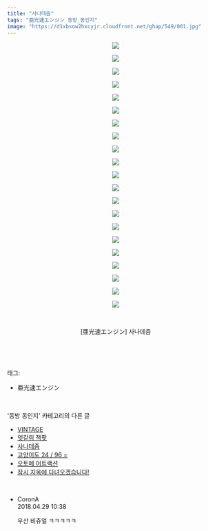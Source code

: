 ```yaml
---
title: "사나데즘"
tags: "亜光速エンジン 동방_동인지"
image: "https://d1xbsow2hxcyjr.cloudfront.net/ghap/549/001.jpg"
---
```

<div class="article">
<p style="text-align: center; clear: none; float: none;"><img src="{{ site.imgserver10 }}/ghap/549/001.jpg"/></p>
<p style="text-align: center; clear: none; float: none;"><img src="{{ site.imgserver10 }}/ghap/549/002.jpg"/></p>
<p style="text-align: center; clear: none; float: none;"><img src="{{ site.imgserver10 }}/ghap/549/003.jpg"/></p>
<p style="text-align: center; clear: none; float: none;"><img src="{{ site.imgserver10 }}/ghap/549/004.jpg"/></p>
<p style="text-align: center; clear: none; float: none;"><img src="{{ site.imgserver10 }}/ghap/549/005.jpg"/></p>
<p style="text-align: center; clear: none; float: none;"><img src="{{ site.imgserver10 }}/ghap/549/006.jpg"/></p>
<p style="text-align: center; clear: none; float: none;"><img src="{{ site.imgserver10 }}/ghap/549/007.jpg"/></p>
<p style="text-align: center; clear: none; float: none;"><img src="{{ site.imgserver10 }}/ghap/549/008.jpg"/></p>
<p style="text-align: center; clear: none; float: none;"><img src="{{ site.imgserver10 }}/ghap/549/009.jpg"/></p>
<p style="text-align: center; clear: none; float: none;"><img src="{{ site.imgserver10 }}/ghap/549/010.jpg"/></p>
<p style="text-align: center; clear: none; float: none;"><img src="{{ site.imgserver10 }}/ghap/549/011.jpg"/></p>
<p style="text-align: center; clear: none; float: none;"><img src="{{ site.imgserver10 }}/ghap/549/012.jpg"/></p>
<p style="text-align: center; clear: none; float: none;"><img src="{{ site.imgserver10 }}/ghap/549/013.jpg"/></p>
<p style="text-align: center; clear: none; float: none;"><img src="{{ site.imgserver10 }}/ghap/549/014.jpg"/></p>
<p style="text-align: center; clear: none; float: none;"><img src="{{ site.imgserver10 }}/ghap/549/015.jpg"/></p>
<p style="text-align: center; clear: none; float: none;"><img src="{{ site.imgserver10 }}/ghap/549/016.jpg"/></p>
<p style="text-align: center; clear: none; float: none;"><img src="{{ site.imgserver10 }}/ghap/549/017.jpg"/></p>
<p style="text-align: center; clear: none; float: none;"><img src="{{ site.imgserver10 }}/ghap/549/018.jpg"/></p>
<p style="text-align: center; clear: none; float: none;"><img src="{{ site.imgserver10 }}/ghap/549/019.jpg"/></p>
<p style="text-align: center; clear: none; float: none;"><img src="{{ site.imgserver10 }}/ghap/549/020.jpg"/></p>
<p style="text-align: center; clear: none; float: none;"><img src="{{ site.imgserver10 }}/ghap/549/021.jpg"/></p>
<p style="text-align: center; clear: none; float: none;"><br/></p>
<p style="text-align: center; clear: none; float: none;">[亜光速エンジン] 사나데즘</p>
<p><br/></p>
</div><br/>
<div class="tagTrail">
<p>태그: </p>
<ul>
<li>亜光速エンジン</li>
</ul>
</div><br/>
<div class="another">
<p>'동방 동인지' 카테고리의 다른 글</p>
<ul>
<li><a href="/ghap_552">VINTAGE</a></li>
<li><a href="/ghap_550">엇갈림 잭팟</a></li>
<li><a href="/ghap_549">사나데즘</a></li>
<li><a href="/ghap_548">고양이도 24 / 96 =</a></li>
<li><a href="/ghap_547">오토메 어트랙션</a></li>
<li><a href="/ghap_546">잠시 지옥에 다녀오겠습니다!</a></li>
</ul>
</div><br/>
<div class="cb_module cb_fluid">
<div class="cb_wrt cb_profile">
<div class="comment">
<ul>
<li class="cb_thumb_off" id="comment15246897">
<div class="cb_comment_area">
<div class="cb_info_area">
<div class="cb_section">
<span class="cb_nick_name">CoronA</span>
</div>
<div class="cb_section">
<span class="cb_date">2018.04.29 10:38 </span>
</div>
</div>
<div class="cb_dsc_comment">
<p class="cb_dsc">
											우산 비쥬얼 ㅋㅋㅋㅋㅋ
										</p>
</div>
</div></li>
</ul>
</div>
</div><!-- commentList close -->
</div><br/>
